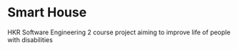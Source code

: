 # Smart House
HKR Software Engineering 2 course project aiming to improve life of people with disabilities
